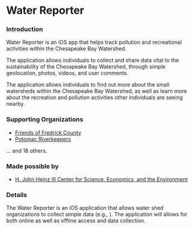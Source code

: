 # Water Reporter

### Introduction

Water Reporter is an iOS app that helps track pollution and recreational activities within the Chesapeake Bay Watershed.

The application allows individuals to collect and share data vital to the sustainability of the Chesapeake Bay Watershed, through simple geolocation, photos, videos, and user comments.

The application allows individuals to find out more about the small watersheds within the Chesapeake Bay Watershed, as well as learn more about the recreation and pollution activities other individuals are seeing nearby.

### Supporting Organizations

- [Friends of Fredrick County](http://www.friendsoffrederickcounty.org/)
- [Potomac Riverkeepers](http://www.potomacriverkeeper.org/)

... and 18 others.

### Made possible by

- [H. John Heinz III Center for Science, Economics, and the Environment](http://www.heinzcenter.org/)

### Details

The Water Reporter is an iOS application that allows water shed organizations to collect simple data (e.g., ). The application will allows for both online as well as offline access and data collection.
